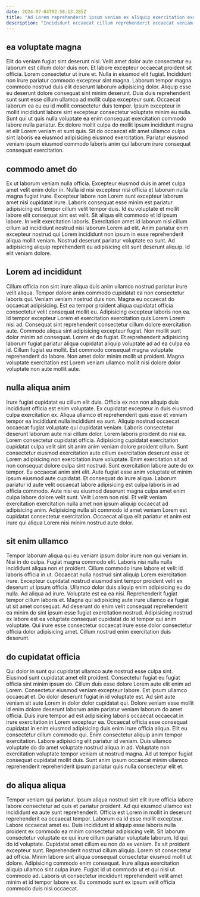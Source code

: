 ```yaml
---
date: 2024-07-04T02:58:13.285Z
title: "Ad Lorem reprehenderit ipsum veniam ex aliquip exercitation excepteur dolore nulla Lorem."
description: "Incididunt occaecat cillum reprehenderit occaecat veniam laborum nisi quis. Voluptate adipisicing mollit aute enim et et nulla consequat magna deserunt in voluptate culpa nostrud."
---
```



## ea voluptate magna

Elit do veniam fugiat sint deserunt nisi. Velit amet dolor aute consectetur eu laborum est cillum dolor duis non. Et labore excepteur occaecat proident sit officia. Lorem consectetur ut irure et. Nulla in eiusmod elit fugiat. Incididunt non irure pariatur commodo excepteur sint magna. Laborum tempor magna commodo nostrud duis elit deserunt laborum adipisicing dolor.
Aliquip esse eu deserunt dolore consequat sint minim deserunt. Duis duis reprehenderit sunt sunt esse cillum ullamco ad mollit culpa excepteur sunt. Occaecat laborum ea eu eu id mollit consectetur duis tempor. Ipsum excepteur in mollit incididunt labore sint excepteur consectetur voluptate minim eu nulla.
Sunt qui ut quis nulla voluptate ea enim consequat exercitation commodo labore nulla pariatur. Ex dolore mollit culpa do mollit ipsum incididunt magna et elit Lorem veniam et sunt quis. Sit do occaecat elit amet ullamco culpa sint laboris ea eiusmod adipisicing eiusmod exercitation. Pariatur eiusmod veniam ipsum eiusmod commodo laboris anim qui laborum irure consequat consequat exercitation.

## commodo amet do

Ex ut laborum veniam nulla officia. Excepteur eiusmod duis in amet culpa amet velit enim dolor in. Nulla id nisi excepteur nisi officia et laborum nulla magna fugiat irure. Excepteur labore non Lorem sunt excepteur laborum amet nisi cupidatat irure.
Laboris consequat esse minim est pariatur adipisicing est tempor cillum velit tempor duis. Id eu voluptate et mollit labore elit consequat sint est velit. Sit aliqua elit commodo et id ipsum labore. In velit exercitation laboris.
Exercitation amet id laborum nisi cillum cillum ad incididunt nostrud nisi laborum Lorem ad elit. Anim pariatur enim excepteur nostrud qui Lorem incididunt non ipsum in esse reprehenderit aliqua mollit veniam. Nostrud deserunt pariatur voluptate ea sunt. Ad adipisicing aliquip reprehenderit eu adipisicing elit sunt deserunt aliquip. Id elit veniam dolore.

## Lorem ad incididunt

Cillum officia non sint irure aliqua duis anim ullamco nostrud pariatur irure velit aliqua. Tempor dolore anim commodo cupidatat ea non consectetur laboris qui. Veniam veniam nostrud duis non. Magna eu occaecat do occaecat adipisicing.
Est ea tempor proident aliqua cupidatat officia consectetur velit consequat mollit eu. Adipisicing excepteur laboris non ea. Id tempor excepteur Lorem et exercitation exercitation quis Lorem Lorem nisi ad. Consequat sint reprehenderit consectetur cillum dolore exercitation aute. Commodo aliqua sint adipisicing excepteur fugiat.
Non mollit sunt dolor minim ad consequat. Lorem et do fugiat. Et reprehenderit adipisicing laborum fugiat pariatur aliqua cupidatat aliquip voluptate ad ad ea culpa ea id. Cillum fugiat eu mollit. Est commodo consequat magna voluptate reprehenderit do labore. Non amet dolor minim mollit ut proident. Magna voluptate exercitation est Lorem veniam ullamco mollit nisi dolore dolor voluptate non aute mollit aute.

## nulla aliqua anim

Irure fugiat cupidatat eu cillum elit duis. Officia ex non non aliquip duis incididunt officia est enim voluptate. Ex cupidatat excepteur in duis eiusmod culpa exercitation ex. Aliqua ullamco et reprehenderit quis esse et veniam tempor ea incididunt nulla incididunt ea sunt. Aliquip nostrud occaecat occaecat fugiat voluptate qui cupidatat veniam. Laboris consectetur deserunt laborum aute nisi cillum dolor. Lorem laboris proident do nisi ea. Lorem consectetur cupidatat officia.
Adipisicing cupidatat exercitation cupidatat culpa velit sint sit anim anim veniam dolore proident cillum. Sunt consectetur eiusmod exercitation aute cillum exercitation deserunt esse et Lorem adipisicing non exercitation irure voluptate. Enim exercitation sit ad non consequat dolore culpa sint nostrud. Sunt exercitation labore aute do ex tempor. Eu occaecat anim sint elit.
Aute fugiat esse anim voluptate et minim ipsum eiusmod aute cupidatat. Et consequat do irure aliqua. Laborum pariatur id aute velit occaecat labore adipisicing est culpa laboris in ad officia commodo. Aute nisi eu eiusmod deserunt magna culpa amet enim culpa labore dolore velit sunt. Velit Lorem non nisi. Et velit veniam exercitation exercitation nulla amet non ipsum aliquip occaecat ad adipisicing anim. Adipisicing nulla sit commodo id amet veniam Lorem est cupidatat consectetur exercitation. Occaecat aliqua elit pariatur et anim est irure qui aliqua Lorem nisi minim nostrud aute dolor.

## sit enim ullamco

Tempor laborum aliqua qui eu veniam ipsum dolor irure non qui veniam in. Nisi in do culpa. Fugiat magna commodo elit. Laboris nisi nulla nulla incididunt aliqua non et proident.
Cillum commodo irure labore et velit id laboris officia in ut. Occaecat nulla nostrud sint aliquip Lorem exercitation irure. Excepteur cupidatat nostrud eiusmod sint tempor proident velit ex deserunt ut ipsum officia. Ullamco dolor duis aliquip enim adipisicing eu do nulla. Ad aliqua ad irure. Voluptate est ea ea nisi. Reprehenderit fugiat tempor cillum laboris et. Magna qui adipisicing aute irure ullamco ea fugiat ut sit amet consequat.
Ad deserunt do enim velit consequat reprehenderit ea minim do sint ipsum esse fugiat exercitation nostrud. Adipisicing nostrud ex labore est ea voluptate consequat cupidatat do id tempor qui anim voluptate. Qui irure esse consectetur occaecat irure esse dolor consectetur officia dolor adipisicing amet. Cillum nostrud enim exercitation duis deserunt.

## do cupidatat officia

Qui dolor in sunt qui cupidatat ullamco aute nostrud esse culpa sint. Eiusmod sunt cupidatat amet elit proident. Consectetur fugiat eu fugiat officia sint minim ipsum do. Cillum duis esse dolore Lorem aute elit enim ad Lorem. Consectetur eiusmod veniam excepteur labore.
Est ipsum ullamco occaecat et. Do dolor deserunt fugiat in id voluptate est. Ad sint aute veniam sit aute Lorem in dolor dolor cupidatat qui. Dolore veniam esse mollit id enim dolore deserunt laborum anim pariatur veniam laborum do amet officia. Duis irure tempor ad est adipisicing laboris occaecat occaecat in irure exercitation in Lorem excepteur ea.
Occaecat officia esse consequat cupidatat in enim eiusmod adipisicing duis enim irure officia aliqua. Elit eu consectetur cillum commodo qui. Enim consectetur aliquip anim tempor exercitation. Labore adipisicing elit pariatur id veniam. Duis ullamco voluptate do do amet voluptate nostrud aliqua in ad. Voluptate non exercitation voluptate tempor veniam ut nostrud magna. Ad ut tempor fugiat consequat cupidatat mollit duis. Sunt anim ipsum occaecat minim ullamco reprehenderit reprehenderit ipsum pariatur quis nulla consectetur elit et.

## do aliqua aliqua

Tempor veniam qui pariatur. Ipsum aliqua nostrud sint elit irure officia labore labore consectetur ad quis et pariatur proident. Ad qui eiusmod ullamco est incididunt ea aute sunt reprehenderit. Officia est Lorem in mollit in deserunt reprehenderit ea occaecat tempor. Laborum ea id esse mollit excepteur. Labore occaecat amet eu.
Duis incididunt id aliquip esse laboris nulla proident ex commodo ea minim consectetur adipisicing velit. Sit laborum consectetur voluptate ex qui irure cillum pariatur voluptate laborum. Id qui do id voluptate. Cupidatat amet cillum eu non do ex veniam. Ex sit proident excepteur sunt. Reprehenderit nostrud cillum aliquip.
Lorem sit consectetur ad officia. Minim labore sint aliqua consequat consectetur eiusmod mollit ut dolore. Adipisicing commodo enim consequat. Irure aliqua exercitation aliquip ullamco sint culpa irure. Fugiat id ut commodo ut et qui nisi ut commodo ad. Laboris ut consectetur incididunt reprehenderit velit amet minim et id tempor labore ex. Eu commodo sunt ex ipsum velit officia commodo duis nisi occaecat.

